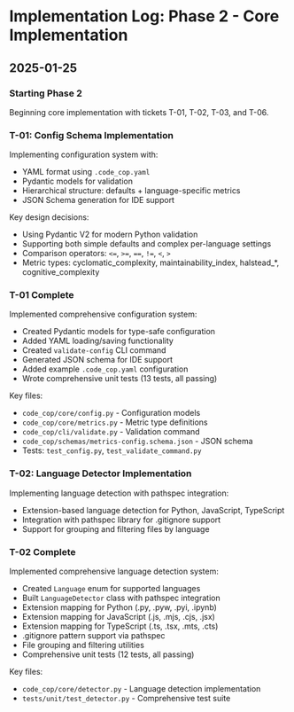 # Implementation Log: Phase 2 - Core Implementation

## 2025-01-25

### Starting Phase 2

Beginning core implementation with tickets T-01, T-02, T-03, and T-06.

### T-01: Config Schema Implementation

Implementing configuration system with:
- YAML format using `.code_cop.yaml`
- Pydantic models for validation
- Hierarchical structure: defaults + language-specific metrics
- JSON Schema generation for IDE support

Key design decisions:
- Using Pydantic V2 for modern Python validation
- Supporting both simple defaults and complex per-language settings
- Comparison operators: `<=`, `>=`, `==`, `!=`, `<`, `>`
- Metric types: cyclomatic_complexity, maintainability_index, halstead_*, cognitive_complexity

### T-01 Complete

Implemented comprehensive configuration system:
- Created Pydantic models for type-safe configuration
- Added YAML loading/saving functionality  
- Created `validate-config` CLI command
- Generated JSON schema for IDE support
- Added example `.code_cop.yaml` configuration
- Wrote comprehensive unit tests (13 tests, all passing)

Key files:
- `code_cop/core/config.py` - Configuration models
- `code_cop/core/metrics.py` - Metric type definitions
- `code_cop/cli/validate.py` - Validation command
- `code_cop/schemas/metrics-config.schema.json` - JSON schema
- Tests: `test_config.py`, `test_validate_command.py`

### T-02: Language Detector Implementation

Implementing language detection with pathspec integration:
- Extension-based language detection for Python, JavaScript, TypeScript
- Integration with pathspec library for .gitignore support
- Support for grouping and filtering files by language

### T-02 Complete

Implemented comprehensive language detection system:
- Created `Language` enum for supported languages
- Built `LanguageDetector` class with pathspec integration
- Extension mapping for Python (.py, .pyw, .pyi, .ipynb)
- Extension mapping for JavaScript (.js, .mjs, .cjs, .jsx)
- Extension mapping for TypeScript (.ts, .tsx, .mts, .cts)
- .gitignore pattern support via pathspec
- File grouping and filtering utilities
- Comprehensive unit tests (12 tests, all passing)

Key files:
- `code_cop/core/detector.py` - Language detection implementation
- `tests/unit/test_detector.py` - Comprehensive test suite